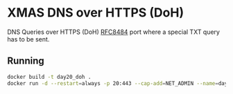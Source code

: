 # XMAS DNS over HTTPS (DoH)

 DNS Queries over HTTPS (DoH) [RFC8484](https://tools.ietf.org/html/rfc8484) port where a special TXT query has to be sent.

 ## Running

```bash
docker build -t day20_doh .
docker run -d --restart=always -p 20:443 --cap-add=NET_ADMIN --name=day20 -v /etc/ssl/certs:/dhparam:ro -v /etc/letsencrypt/archive/xmas.rip:/certs:ro day20_doh
```